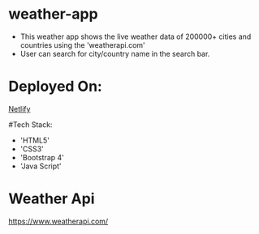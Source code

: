 # weather-app
- This weather app shows the live weather data of 200000+ cities and countries using the 'weatherapi.com'
- User can search for city/country name in the search bar.

# Deployed On:
[Netlify](https://weather-app-vedant-shah.netlify.app/)

#Tech Stack:
- 'HTML5'
- 'CSS3'
- 'Bootstrap 4'
- 'Java Script'

# Weather Api
https://www.weatherapi.com/
